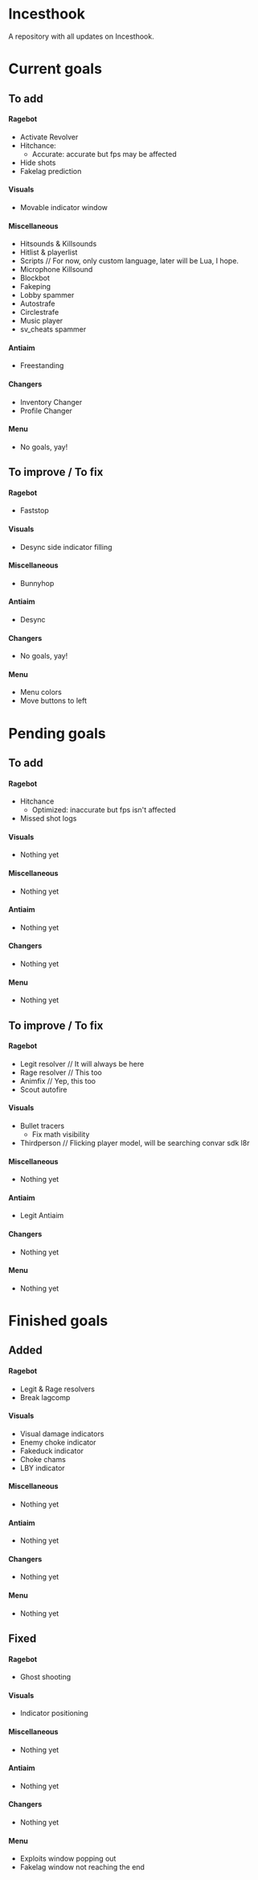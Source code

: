 # Incesthook
A repository with all updates on Incesthook.

# Current goals
## To add
#### Ragebot
- Activate Revolver
- Hitchance:
  - Accurate: accurate but fps may be affected
- Hide shots
- Fakelag prediction
#### Visuals
- Movable indicator window
#### Miscellaneous
- Hitsounds & Killsounds
- Hitlist & playerlist
- Scripts // For now, only custom language, later will be Lua, I hope.
- Microphone Killsound
- Blockbot
- Fakeping
- Lobby spammer
- Autostrafe
- Circlestrafe
- Music player
- sv_cheats spammer
#### Antiaim
- Freestanding
#### Changers
- Inventory Changer
- Profile Changer
#### Menu
- No goals, yay!
## To improve / To fix
#### Ragebot
- Faststop
#### Visuals
- Desync side indicator filling
#### Miscellaneous
- Bunnyhop
#### Antiaim
- Desync
#### Changers
- No goals, yay!
#### Menu
- Menu colors
- Move buttons to left

# Pending goals
## To add
#### Ragebot
- Hitchance
  - Optimized: inaccurate but fps isn't affected
- Missed shot logs
#### Visuals
- Nothing yet
#### Miscellaneous
- Nothing yet
#### Antiaim
- Nothing yet
#### Changers
- Nothing yet
#### Menu
- Nothing yet
## To improve / To fix
#### Ragebot
- Legit resolver // It will always be here
- Rage resolver // This too
- Animfix // Yep, this too
- Scout autofire
#### Visuals
- Bullet tracers
  - Fix math visibility
- Thirdperson // Flicking player model, will be searching convar sdk l8r
#### Miscellaneous
- Nothing yet
#### Antiaim
- Legit Antiaim
#### Changers
- Nothing yet
#### Menu
- Nothing yet

# Finished goals
## Added
#### Ragebot
- Legit & Rage resolvers
- Break lagcomp
#### Visuals
- Visual damage indicators
- Enemy choke indicator
- Fakeduck indicator
- Choke chams
- LBY indicator
#### Miscellaneous
- Nothing yet
#### Antiaim
- Nothing yet
#### Changers
- Nothing yet
#### Menu
- Nothing yet
## Fixed
#### Ragebot
- Ghost shooting
#### Visuals
- Indicator positioning
#### Miscellaneous
- Nothing yet
#### Antiaim
- Nothing yet
#### Changers
- Nothing yet
#### Menu
- Exploits window popping out
- Fakelag window not reaching the end
